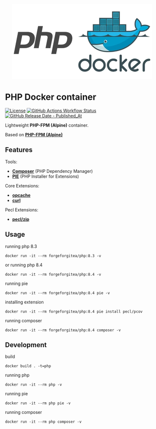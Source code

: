 <p align="center">
  <img width="459" height="auto" src="./docs/img/php_docker.jpg">
</p>

# PHP Docker container

[![License](https://img.shields.io/github/license/forge-for-gitea/php-docker)](https://github.com/forge-for-gitea/php-docker/blob/master/LICENSE)
[![GitHub Actions Workflow Status](https://img.shields.io/github/actions/workflow/status/forge-for-gitea/php-docker/ci.yml)](https://github.com/forge-for-gitea/php-docker/actions/workflows/ci.yml)
[![GitHub Release Date - Published_At](https://img.shields.io/github/release-date/forge-for-gitea/php-docker)](https://github.com/forge-for-gitea/php-docker/releases)

Lightweight **PHP-FPM (Alpine)** container.

Based on [**PHP-FPM (Alpine)**](https://hub.docker.com/_/php)

## Features

Tools:
- [**Composer**](https://getcomposer.org/) (PHP Dependency Manager)
- [**PIE**](https://github.com/php/pie) (PHP Installer for Extensions)

Core Extensions:
- [**opcache**](https://www.php.net/manual/en/book.opcache.php)
- [**curl**](https://www.php.net/manual/en/book.curl.php)

Pecl Extensions:
- [**pecl/zip**](https://pecl.php.net/package/zip)

## Usage

running php 8.3
```shell
docker run -it --rm forgeforgitea/php:8.3 -v
```

or running php 8.4
```shell
docker run -it --rm forgeforgitea/php:8.4 -v
```

running pie
```shell
docker run -it --rm forgeforgitea/php:8.4 pie -v
```

installing extension
```shell
docker run -it --rm forgeforgitea/php:8.4 pie install pecl/pcov
```

running composer
```shell
docker run -it --rm forgeforgitea/php:8.4 composer -v
```

## Development

build
```shell
docker build . -t=php
```

running php
```shell
docker run -it --rm php -v
```

running pie
```shell
docker run -it --rm php pie -v
```

running composer
```shell
docker run -it --rm php composer -v
```
